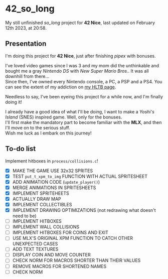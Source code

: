 # 42_so_long

My still unfinished *so_long* project for **42 Nice**, last updated on February 12th 2023, at 20:58.

## Presentation

I'm doing this project for **42 Nice**, just after finishing *pipex* with bonuses.

I've loved video games since I was 3 and my mom did the unthinkable and bought me a gray *Nintendo DS* with *New Super Mario Bros.*. It was all downhill from there...  
Since then, I've owned every Nintendo console, a PC, a PSP and a PS4. You can see the extent of my addiction on [my HLTB page].

[my HLTB page]: https://howlongtobeat.com/user/SCOUNDREL

Needless to say, I've been eyeing this project for a while now, and I'm finally doing it!

I already have a good idea of what I'll be doing, I want to make a *Yoshi's Island* (SNES) inspired game. Well, only for the bonuses.  
I'll first make the mandatory part to become familiar with the **MLX**, and then I'll move on to the serious stuff.  
Wish me luck as I embark on this journey!

## To-do list

Implement hitboxes in `process/collisions.c`!

- [x] MAKE THE GAME USE 32x32 SPRITES
- [x] TEST `put_t_xpm_to_img` FUNCTION WITH ACTUAL SPRITESHEET
- [x] ADD ANIMATION CODE (`update_player()`)
- [x] MERGE ANIMATIONS IN SPRITESHEETS
- [x] IMPLEMENT SPRITEHEETS
- [x] ACTUALLY DRAW MAP
- [x] IMPLEMENT COLLECTIBLES
- [x] IMPLEMENT DRAWING OPTIMIZATIONS (not redrawing what doesn't need to be)
- [ ] IMPLEMENT HITBOXES
- [ ] IMPLEMENT WALL COLLISIONS
- [ ] IMPLEMENT HITBOXES FOR COINS AND EXIT
- [ ] USE MLX'S ORIGINAL XPM FUNCTION TO CATCH OTHER UNEXPECTED CASES
- [ ] ADD TEXT TEXTURES
- [ ] DISPLAY COIN AND MOVE COUNTER
- [ ] CHECK NORM FOR MACROS SHORTER THAN THEIR VALUES
- [ ] REMOVE MACROS FOR SHORTENED NAMES
- [ ] CHECK NORM
